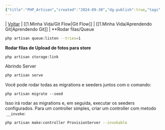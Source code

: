 ```yaml
---
{"title":"PHP_Artisan","created":"2024-09-30","dg-publish":true,"tags":["pessoal/estudos","pessoal/quaseumdev","git"],"permalink":"/1.Minha Vida/PHP_Artisan/","dgPassFrontmatter":true}
---
```


| [Voltar](index) | [[1.Minha Vida/Git Flow\|Git Flow]] | [[1.Minha Vida/Aprendendo Git\|Aprendendo Git]] |
**Rodar filas/Queue
```bash
php artisan queue:listen --tries=1
```
**Rodar filas de Upload de fotos para store**
```bash
php artisan storage:link
```
Abrindo Server
```bash
php artisan serve
```
Você pode rodar todas as migrations e seeders juntos com o comando:
```
php artisan migrate --seed
```
Isso irá rodar as migrations e, em seguida, executar os seeders configurados.
Para um controller simples, criar um controller com metodo  `__invoke`:
```bash
php artisan make:controller ProvisionServer --invokable
```
